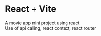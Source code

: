# React + Vite

A movie app mini project using react
<br>
Use of api calling, react context, react router
